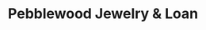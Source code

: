 ---
title: "Pebblewood Jewelry & Loan"
url: /naperville/pebblewood-jewelry-and-loan/
shop: pawnbroker
---